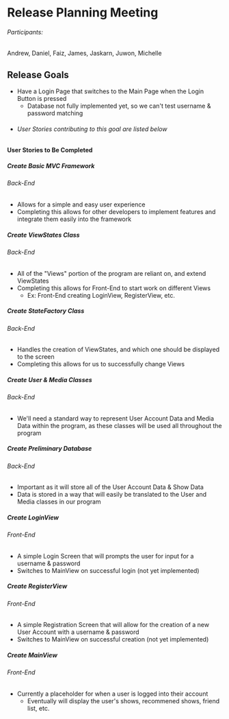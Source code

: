 # Release Planning Meeting
###### Participants:
Andrew, Daniel, Faiz, James, Jaskarn, Juwon, Michelle


## Release Goals
- Have a Login Page that switches to the Main Page when the Login Button is pressed
    - Database not fully implemented yet, so we can't test username & password matching
- ###### User Stories contributing to this goal are listed below

#### User Stories to Be Completed

##### Create Basic MVC Framework
###### Back-End
- Allows for a simple and easy user experience
- Completing this allows for other developers to implement features and integrate them easily into the framework

##### Create ViewStates Class
###### Back-End
- All of the "Views" portion of the program are reliant on, and extend ViewStates
- Completing this allows for Front-End to start work on different Views
    - Ex: Front-End creating LoginView, RegisterView, etc.

##### Create StateFactory Class
###### Back-End
- Handles the creation of ViewStates, and which one should be displayed to the screen
- Completing this allows for us to successfully change Views

##### Create User & Media Classes
###### Back-End
- We'll need a standard way to represent User Account Data and Media Data within the program, as these classes will be used all throughout the program

##### Create Preliminary Database
###### Back-End
- Important as it will store all of the User Account Data & Show Data
- Data is stored in a way that will easily be translated to the User and Media classes in our program

##### Create LoginView
###### Front-End
- A simple Login Screen that will prompts the user for input for a username & password
- Switches to MainView on successful login (not yet implemented)

##### Create RegisterView
###### Front-End
- A simple Registration Screen that will allow for the creation of a new User Account with a username & password
- Switches to MainView on successful creation (not yet implemented)

##### Create MainView
###### Front-End
- Currently a placeholder for when a user is logged into their account
    - Eventually will display the user's shows, recommened shows, friend list, etc.

